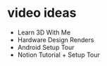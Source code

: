 # video ideas

- Learn 3D With Me
- Hardware Design Renders
- Android Setup Tour
- Notion Tutorial + Setup Tour
